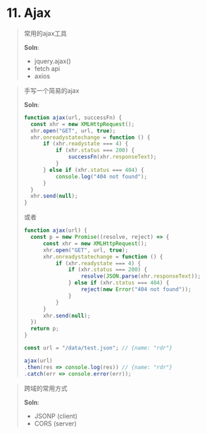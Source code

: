 # 11. Ajax

> 常用的ajax工具
>
> **Soln**:
>
> * jquery.ajax\(\)
> * fetch api
> * axios

> 手写一个简易的ajax
>
> **Soln**:
>
> ```javascript
> function ajax(url, successFn) {
>   const xhr = new XMLHttpRequest();
>   xhr.open("GET", url, true);
>   xhr.onreadystatechange = function () {
>       if (xhr.readystate === 4) {
>           if (xhr.status === 200) {
>               successFn(xhr.responseText);
>           }
>       } else if (xhr.status === 404) {
>           console.log("404 not found");
>       }
>   }
>   xhr.send(null);
> }
> ```
>
> 或者
>
> ```javascript
> function ajax(url) {
>   const p = new Promise((resolve, reject) => {
>       const xhr = new XMLHttpRequest();
>       xhr.open("GET", url, true);
>       xhr.onreadystatechange = function () {
>           if (xhr.readystate === 4) {
>               if (xhr.status === 200) {
>                   resolve(JSON.parse(xhr.responseText));
>               } else if (xhr.status === 404) {
>                   reject(new Error("404 not found"));
>               }
>           }
>       }
>       xhr.send(null);
>   })
>   return p;
> }
>
> const url = "/data/test.json"; // {name: "rdr"}
>
> ajax(url)
> .then(res => console.log(res)) // {name: "rdr"}
> .catch(err => console.error(err));
> ```

> 跨域的常用方式
>
> **Soln**:
>
> * JSONP \(client\)
> * CORS \(server\)

